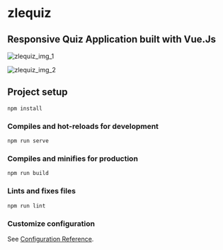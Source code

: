 # zlequiz

## Responsive Quiz Application built with Vue.Js

![zlequiz_img_1](https://user-images.githubusercontent.com/36954087/93625408-c8c82200-f9d9-11ea-9092-e8e5e3f0fa36.png)

![zlequiz_img_2](https://user-images.githubusercontent.com/36954087/93625441-dbdaf200-f9d9-11ea-980b-7799b8da51a3.png)


## Project setup
```
npm install
```

### Compiles and hot-reloads for development
```
npm run serve
```

### Compiles and minifies for production
```
npm run build
```

### Lints and fixes files
```
npm run lint
```

### Customize configuration
See [Configuration Reference](https://cli.vuejs.org/config/).
